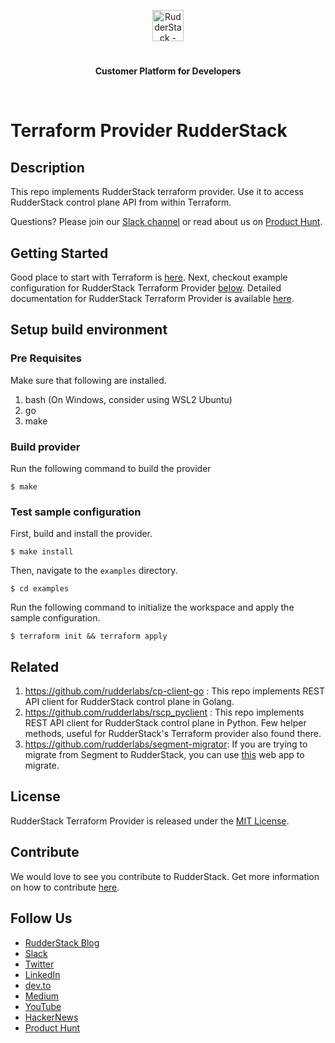 <p align="center"><a href="https://rudderstack.com"><img src="https://user-images.githubusercontent.com/59817155/126267034-ae9870b7-9137-4f45-be65-d621b055a972.png" alt="RudderStack - Customer Data Platform for Developers" height="50"/></a></p>
<h1 align="center"></h1>
<p align="center"><b>Customer Platform for Developers</b></p>
<br/>


# Terraform Provider RudderStack 

## Description

This repo implements RudderStack terraform provider. Use it to access RudderStack control plane API from within Terraform.  

Questions? Please join our [Slack channel](https://resources.rudderstack.com/join-rudderstack-slack) or read about us on [Product Hunt](https://www.producthunt.com/posts/rudderstack).

## Getting Started
Good place to start with Terraform is [here](https://www.terraform.io/intro/index.html). Next, checkout example configuration for RudderStack Terraform Provider [below](#example). Detailed documentation for RudderStack Terraform
Provider is available [here](docs/index.md). 

## Setup build environment

### Pre Requisites

Make sure that following are installed.
1. bash (On Windows, consider using WSL2 Ubuntu) 
2. go
3. make

### Build provider

Run the following command to build the provider

```shell
$ make
```

<a id="example"></a>
### Test sample configuration

First, build and install the provider.

```shell
$ make install
```

Then, navigate to the `examples` directory. 

```shell
$ cd examples
```

Run the following command to initialize the workspace and apply the sample configuration.

```shell
$ terraform init && terraform apply
```

## Related 
   1) https://github.com/rudderlabs/cp-client-go : This repo implements REST API client for RudderStack control plane in Golang.
   2) https://github.com/rudderlabs/rscp_pyclient : This repo implements REST API client for RudderStack control plane in Python. Few helper methods, useful for RudderStack's Terraform provider also found there.
   3) https://github.com/rudderlabs/segment-migrator: If you are trying to migrate from Segment to RudderStack, you can use [this](https://segment-migrator.dev-rudder.rudderlabs.com/) web app to migrate.  

## License

RudderStack Terraform Provider is released under the [MIT License][mit_license].

## Contribute

We would love to see you contribute to RudderStack. Get more information on how to contribute [here](CONTRIBUTING.md).

## Follow Us

- [RudderStack Blog][rudderstack-blog]
- [Slack][slack]
- [Twitter][twitter]
- [LinkedIn][linkedin]
- [dev.to][devto]
- [Medium][medium]
- [YouTube][youtube]
- [HackerNews][hackernews]
- [Product Hunt][producthunt]

<!----variables---->

[slack]: https://resources.rudderstack.com/join-rudderstack-slack
[twitter]: https://twitter.com/rudderstack
[linkedin]: https://www.linkedin.com/company/rudderlabs/
[devto]: https://dev.to/rudderstack
[medium]: https://rudderstack.medium.com/
[youtube]: https://www.youtube.com/channel/UCgV-B77bV_-LOmKYHw8jvBw
[rudderstack-blog]: https://rudderstack.com/blog/
[hackernews]: https://news.ycombinator.com/item?id=21081756
[producthunt]: https://www.producthunt.com/posts/rudderstack
[mit_license]: https://opensource.org/licenses/MIT
[agplv3_license]: https://www.gnu.org/licenses/agpl-3.0-standalone.html
[sspl_license]: https://www.mongodb.com/licensing/server-side-public-license
[config-generator]: https://github.com/rudderlabs/config-generator
[config-generator-section]: https://github.com/rudderlabs/rudder-server/blob/master/README.md#rudderstack-config-generator
[rudder-logo]: https://repository-images.githubusercontent.com/197743848/b352c900-dbc8-11e9-9d45-4deb9274101f

